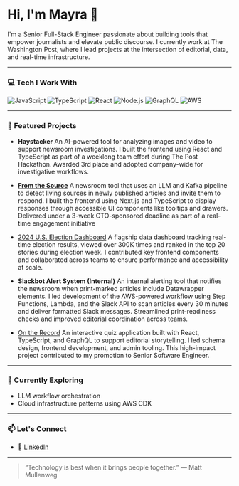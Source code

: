 # Hi, I'm Mayra 👋

I'm a Senior Full-Stack Engineer passionate about building tools that empower journalists and elevate public discourse. I currently work at The Washington Post, where I lead projects at the intersection of editorial, data, and real-time infrastructure.

---

### 💻 Tech I Work With

![JavaScript](https://img.shields.io/badge/-JavaScript-black?style=flat-square&logo=javascript)
![TypeScript](https://img.shields.io/badge/-TypeScript-black?style=flat-square&logo=typescript)
![React](https://img.shields.io/badge/-React-black?style=flat-square&logo=react)
![Node.js](https://img.shields.io/badge/-Node.js-black?style=flat-square&logo=node.js)
![GraphQL](https://img.shields.io/badge/-GraphQL-black?style=flat-square&logo=graphql)
![AWS](https://img.shields.io/badge/-AWS-black?style=flat-square&logo=amazonaws)

---

### 🚀 Featured Projects

- **Haystacker**
  An AI-powered tool for analyzing images and video to support newsroom investigations. I built the frontend using React and TypeScript as part of a weeklong team effort during The Post Hackathon.
Awarded 3rd place and adopted company-wide for investigative workflows.

- **[From the Source](https://www.washingtonpost.com/climate-solutions/2025/06/30/reusable-cups-concerts-stadiums/)**
  A newsroom tool that uses an LLM and Kafka pipeline to detect living sources in newly published articles and invite them to respond. I built the frontend using Next.js and TypeScript to display responses through accessible UI components like tooltips and drawers.
Delivered under a 3-week CTO-sponsored deadline as part of a real-time engagement initiative

- [2024 U.S. Election Dashboard](https://www.washingtonpost.com/elections/results/2024/11/05/election-dashboard/)
A flagship data dashboard tracking real-time election results, viewed over 300K times and ranked in the top 20 stories during election week. I contributed key frontend components and collaborated across teams to ensure performance and accessibility at scale.

- **Slackbot Alert System (Internal)**
  An internal alerting tool that notifies the newsroom when print-marked articles include Datawrapper elements. I led development of the AWS-powered workflow using Step Functions, Lambda, and the Slack API to scan articles every 30 minutes and deliver formatted Slack messages.
Streamlined print-readiness checks and improved editorial coordination across teams.

- [On the Record](https://www.washingtonpost.com/games/news-quiz/)
An interactive quiz application built with React, TypeScript, and GraphQL to support editorial storytelling. I led schema design, frontend development, and admin tooling. This high-impact project contributed to my promotion to Senior Software Engineer.

---

### 🌱 Currently Exploring

- LLM workflow orchestration
- Cloud infrastructure patterns using AWS CDK

---

### 📫 Let's Connect

- 🧠 [LinkedIn](https://www.linkedin.com/in/mayraperales)

---

> “Technology is best when it brings people together.” — Matt Mullenweg
